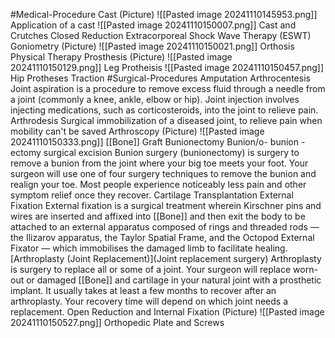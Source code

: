#Medical-Procedure 
	Cast
		(Picture)
			![[Pasted image 20241110145953.png]]
			Application of a cast
			![[Pasted image 20241110150007.png]]
			Cast and Crutches
	Closed Reduction
	Extracorporeal Shock Wave Therapy (ESWT)
	Goniometry
		(Picture)
			![[Pasted image 20241110150021.png]]
	Orthosis
	Physical Therapy
	Prosthesis
		(Picture)
			![[Pasted image 20241110150129.png]]
			Leg Protheisis
			![[Pasted image 20241110150457.png]]
			Hip Protheses
	Traction
#Surgical-Procedures 
	Amputation
	Arthrocentesis
		Joint aspiration is a procedure to remove excess fluid through a needle from a joint (commonly a knee, ankle, elbow or hip). Joint injection involves injecting medications, such as corticosteroids, into the joint to relieve pain.
	Arthrodesis
		Surgical immobilization of a diseased joint, to relieve pain when mobility can't be saved
	Arthroscopy
		(Picture)
			![[Pasted image 20241110150333.png]]
	[[Bone]] Graft
	Bunionectomy
		Bunion/o- bunion
		-ectomy surgical excision
		Bunion surgery (bunionectomy) is surgery to remove a bunion from the joint where your big toe meets your foot. Your surgeon will use one of four surgery techniques to remove the bunion and realign your toe. Most people experience noticeably less pain and other symptom relief once they recover.
	Cartilage Transplantation
	External Fixation
		External fixation is a surgical treatment wherein Kirschner pins and wires are inserted and affixed into [[Bone]] and then exit the body to be attached to an external apparatus composed of rings and threaded rods — the Ilizarov apparatus, the Taylor Spatial Frame, and the Octopod External Fixator — which immobilises the damaged limb to facilitate healing.
	[Arthroplasty (Joint Replacement)](Joint replacement surgery)
		Arthroplasty is surgery to replace all or some of a joint. Your surgeon will replace worn-out or damaged [[Bone]] and cartilage in your natural joint with a prosthetic implant. It usually takes at least a few months to recover after an arthroplasty. Your recovery time will depend on which joint needs a replacement.
	Open Reduction and Internal Fixation
(Picture)
	![[Pasted image 20241110150527.png]]
	Orthopedic Plate and Screws











